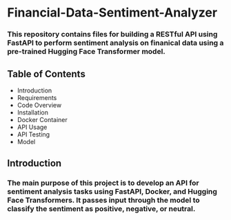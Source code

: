 # Financial-Data-Sentiment-Analyzer
### This repository contains files for building a RESTful API using FastAPI to perform sentiment analysis on finanical data using a pre-trained Hugging Face Transformer model.

## Table of Contents
* Introduction
* Requirements
* Code Overview
* Installation
* Docker Container
* API Usage
* API Testing
* Model

## Introduction
### The main purpose of this project is to develop an API for sentiment analysis tasks using FastAPI, Docker, and Hugging Face Transformers. It passes input through the model to classify the sentiment as positive, negative, or neutral.
